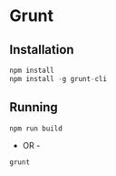 # Grunt

## Installation

```javascript
npm install
npm install -g grunt-cli
```

## Running

```javascript
npm run build
```

- OR -

```javascript
grunt
```

